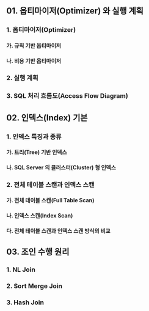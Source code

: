## 01. 옵티마이저(Optimizer) 와 실행 계획

### 1. 옵티마이저(Optimizer)

> 

#### 가. 규칙 기반 옵티마이저

> 

#### 나. 비용 기반 옵티마이저

> 

### 2. 실행 계획

> 

### 3. SQL 처리 흐름도(Access Flow Diagram)

> 

## 02. 인덱스(Index) 기본

### 1. 인덱스 특징과 종류

> 

#### 가. 트리(Tree) 기반 인덱스

> 

#### 나. SQL Server 의 클러스터(Cluster) 형 인덱스

> 

### 2. 전체 테이블 스캔과 인덱스 스캔

#### 가. 전체 테이블 스캔(Full Table Scan)

> 

#### 나. 인덱스 스캔(Index Scan)

> 

#### 다. 전체 테이블 스캔과 인덱스 스캔 방식의 비교

> 

## 03. 조인 수행 원리

> 

### 1. NL Join

> 

### 2. Sort Merge Join

> 

### 3. Hash Join

> 

